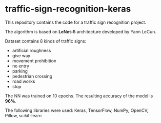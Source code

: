 # traffic-sign-recognition-keras

This repository contains the code for a traffic sign recognition project.

The algorithm is based on **LeNet-5** architecture developed by Yann LeCun.

Dataset contains 8 kinds of traffic signs: 
- artificial roughness 
- give way
- movement prohibition
- no entry
- parking
- pedestrian crossing
- road works
- stop

The NN was trained on 10 epochs. The resulting accuracy of the model is **96%**.

The following libraries were used: Keras, TensorFlow, NumPy, OpenCV, Pillow, scikit-learn
